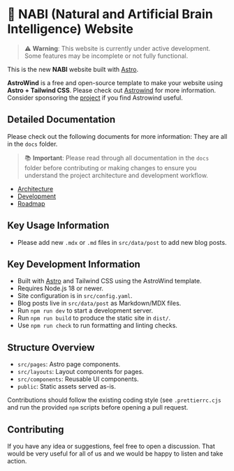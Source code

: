 # 🧠 NABI (Natural and Artificial Brain Intelligence) Website

> ⚠️ **Warning**: This website is currently under active development. Some features may be incomplete or not fully functional.

This is the new **NABI** website built with [Astro](https://astro.build/).

**AstroWind** is a free and open-source template to make your website using
**Astro + Tailwind CSS**. Please check out
[Astrowind](https://github.com/onwidget/astrowind) for more information.
Consider sponsoring the [project](https://buymeacoffee.com/onwidget) if
you find Astrowind useful.

## Detailed Documentation

Please check out the following documents for more information: They are all in the `docs` folder.

> 📚 **Important**: Please read through all documentation in the `docs` folder before contributing or making changes to ensure you understand the project architecture and development workflow.

- [Architecture](docs/architecture.md)
- [Development](docs/development.md)
- [Roadmap](docs/roadmap.md)

## Key Usage Information

- Please add new `.mdx` or `.md` files in `src/data/post` to add new blog posts.

## Key Development Information

- Built with [Astro](https://astro.build/) and Tailwind CSS using the AstroWind template.
- Requires Node.js 18 or newer.
- Site configuration is in `src/config.yaml`.
- Blog posts live in `src/data/post` as Markdown/MDX files.
- Run `npm run dev` to start a development server.
- Run `npm run build` to produce the static site in `dist/`.
- Use `npm run check` to run formatting and linting checks.

## Structure Overview

- `src/pages`: Astro page components.
- `src/layouts`: Layout components for pages.
- `src/components`: Reusable UI components.
- `public`: Static assets served as-is.

Contributions should follow the existing coding style (see `.prettierrc.cjs`
and run the provided `npm` scripts before opening a pull request.

## Contributing

If you have any idea or suggestions, feel free to open a discussion.
That would be very useful for all of us and we would be happy to listen and take
action.
